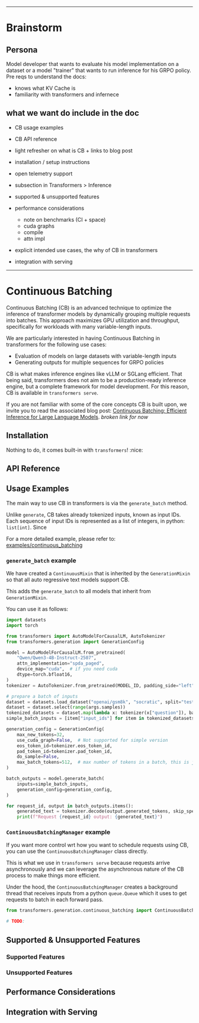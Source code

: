<!--Copyright 2025 The HuggingFace Team. All rights reserved.

Licensed under the Apache License, Version 2.0 (the "License"); you may not use this file except in compliance with
the License. You may obtain a copy of the License at

http://www.apache.org/licenses/LICENSE-2.0

Unless required by applicable law or agreed to in writing, software distributed under the License is distributed on
an "AS IS" BASIS, WITHOUT WARRANTIES OR CONDITIONS OF ANY KIND, either express or implied. See the License for the
specific language governing permissions and limitations under the License.

⚠️ Note that this file is in Markdown but contain specific syntax for our doc-builder (similar to MDX) that may not be
rendered properly in your Markdown viewer.

-->

---
# Brainstorm

## Persona

Model developer that wants to evaluate his model implementation on a dataset or a model "trainer" that wants to run inference for his GRPO policy.
Pre reqs to understand the docs:
- knows what KV Cache is
- familiarity with transformers and infernece

## what we want do include in the doc

- CB usage examples
- CB API reference
- light refresher on what is CB + links to blog post

- installation / setup instructions

- open telemetry support

- subsection in Transformers > Inference

- supported & unsupported features

- performance considerations
  - note on benchmarks (CI + space)
  - cuda graphs
  - compile
  - attn impl

- explicit intended use cases, the why of CB in transformers

- integration with serving
---


# Continuous Batching

Continuous Batching (CB) is an advanced technique to optimize the inference of transformer models by dynamically grouping multiple requests into batches. This approach maximizes GPU utilization and throughput, specifically for workloads with many variable-length inputs.

We are particularly interested in having Continuous Batching in transformers for the following use cases:
- Evaluation of models on large datasets with variable-length inputs
- Generating outputs for multiple sequences for GRPO policies

CB is what makes inference engines like vLLM or SGLang efficient. That being said, transformers does not aim to be a production-ready inference engine, but a complete framework for model development. For this reason, CB is available in `transformers serve`.

If you are not familiar with some of the core concepts CB is built upon, we invite you to read the associated blog post: [Continuous Batching: Efficient Inference for Large Language Models](https://huggingface.co/blog/continuous-batching). _broken link for now_

## Installation

Nothing to do, it comes built-in with `transformers`! :nice:

## API Reference

## Usage Examples

The main way to use CB in transformers is via the `generate_batch` method.

Unlike `generate`, CB takes already tokenized inputs, known as input IDs. Each sequence of input IDs is represented as a list of integers, in python: `list[int]`. Since 

For a more detailed example, please refer to: [examples/continuous_batching](./path/to/example)

### `generate_batch` example

We have created a `ContinuousMixin` that is inherited by the `GenerationMixin` so that all auto regressive text models support CB.

This adds the `generate_batch` to all models that inherit from `GenerationMixin`.

You can use it as follows:

```py
import datasets
import torch

from transformers import AutoModelForCausalLM, AutoTokenizer
from transformers.generation import GenerationConfig

model = AutoModelForCausalLM.from_pretrained(
    "Qwen/Qwen3-4B-Instruct-2507",
    attn_implementation="spda_paged",
    device_map="cuda",  # if you need cuda
    dtype=torch.bfloat16,
)
tokenizer = AutoTokenizer.from_pretrained(MODEL_ID, padding_side="left")

# prepare a batch of inputs
dataset = datasets.load_dataset("openai/gsm8k", "socratic", split="test")
dataset = dataset.select(range(args.samples))
tokenized_datasets = dataset.map(lambda x: tokenizer(x["question"]), batched=True)
simple_batch_inputs = [item["input_ids"] for item in tokenized_datasets]

generation_config = GenerationConfig(
    max_new_tokens=32,
    use_cuda_graph=False,  # Not supported for simple version
    eos_token_id=tokenizer.eos_token_id,
    pad_token_id=tokenizer.pad_token_id,
    do_sample=False,
    max_batch_tokens=512,  # max number of tokens in a batch, this is just a default value you should tune based on your hardware
)

batch_outputs = model.generate_batch(
    inputs=simple_batch_inputs,
    generation_config=generation_config,
)

for request_id, output in batch_outputs.items():
    generated_text = tokenizer.decode(output.generated_tokens, skip_special_tokens=True)
    print(f"Request {request_id} output: {generated_text}")
```

### `ContinuousBatchingManager` example

If you want more control wrt how you want to schedule requests using CB, you can use the `ContinuousBatchingManager` class directly.

This is what we use in `transformers serve` because requests arrive asynchronously and we can leverage the asynchronous nature of the CB process to make things more efficient.

Under the hood, the `ContinuousBatchingManager` creates a background thread that receives inputs from a python `queue.Queue` which it uses to get requests to batch in each forward pass.

```py
from transformers.generation.continuous_batching import ContinuousBatchingManager

# TODO:
```

## Supported & Unsupported Features

### Supported Features


### Unsupported Features

## Performance Considerations


## Integration with Serving


